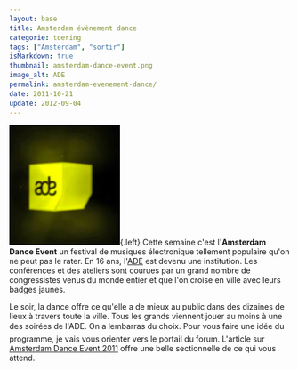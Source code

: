 ```yaml
---
layout: base
title: Amsterdam évènement dance
categorie: toering
tags: ["Amsterdam", "sortir"]
isMarkdown: true
thumbnail: amsterdam-dance-event.png
image_alt: ADE
permalink: amsterdam-evenement-dance/
date: 2011-10-21
update: 2012-09-04
---
```


![ADE](amsterdam-dance-event.png){.left} Cette semaine c'est l'**Amsterdam Dance Event** un festival de musiques électronique tellement populaire qu'on ne peut pas le rater. En 16 ans, l'[ADE](http://www.amsterdam-dance-event.nl/) est devenu une institution. Les conférences et des ateliers sont courues par un grand nombre de congressistes venus du monde entier et que l'on croise en ville avec leurs badges jaunes.

Le soir, la dance offre ce qu'elle a de mieux au public dans des dizaines de lieux à travers toute la ville. Tous les grands viennent jouer au moins à une des soirées de l'ADE. On a lembarras du choix. Pour vous faire une idée du programme, je vais vous orienter vers le portail du forum. L'article sur [Amsterdam Dance Event 2011](http://leforum.nl/index.php/events-section/38-evenements/291-amsterdam-dance-event-2011) offre une belle sectionnelle de ce qui vous attend.
